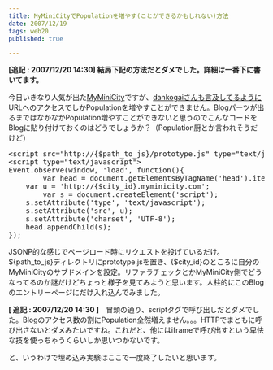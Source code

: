 ```yaml
---
title: MyMiniCityでPopulationを増やす(ことができるかもしれない)方法
date: 2007/12/19
tags: web20
published: true

---
```


<p><strong>[追記 : 2007/12/20 14:30] 結局下記の方法だとダメでした。詳細は一番下に書いてます。</strong></p>

<p>今日いきなり人気が出た<a href="http://myminicity.com/">MyMiniCity</a>ですが、<a href="http://blog.livedoor.jp/dankogai/archives/50970498.html">dankogaiさんも言及してるように</a>URLへのアクセスでしかPopulationを増やすことができません。Blogパーツが出るまではなかなかPopulation増やすことができないと思うのでこんなコードをBlogに貼り付けておくのはどうでしょうか？（Population厨とか言われそうだけど）</p>

<p><pre>
&lt;script src="http://{$path_to_js}/prototype.js" type="text/javascript"&gt;&lt;/script&gt;
&lt;script type="text/javascript"&gt;
Event.observe(window, 'load', function(){
        var head = document.getElementsByTagName('head').item(0);
	var u = 'http://{$city_id}.myminicity.com';
        var s = document.createElement('script');	
	s.setAttribute('type', 'text/javascript');
	s.setAttribute('src', u);
	s.setAttribute('charset', 'UTF-8');
	head.appendChild(s);
});
</pre></p>

<p>JSONP的な感じでページロード時にリクエストを投げているだけ。${path_to_js}ディレクトリにprototype.jsを置き、{$city_id}のところに自分のMyMiniCityのサブドメインを設定。リファラチェックとかMyMiniCity側でどうなってるのか謎だけどちょっと様子を見てみようと思います。人柱的にこのBlogのエントリーページにだけ入れ込んでみました。</p>

<p><strong>[ 追記 : 2007/12/20 14:30 ]</strong>　冒頭の通り、scriptタグで呼び出しだとダメでした。Blogのアクセス数の割にPopulation全然増えません。。。HTTPでまともに呼び出さないとダメみたいですね。これだと、他にはiframeで呼び出すという卑怯な技を使っちゃうくらいしか思いつかないです。</p>

<p>と、いうわけで埋め込み実験はここで一度終了したいと思います。</p>



